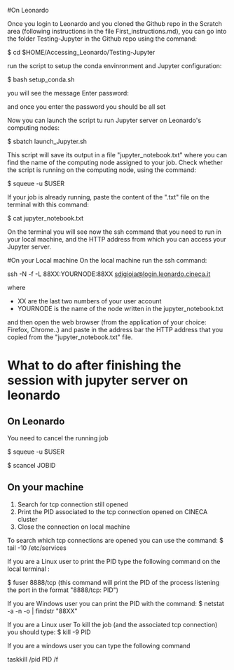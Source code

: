 #On Leonardo

Once you login to Leonardo and you cloned the Github repo in the Scratch area (following instructions in the file First_instructions.md), you can go into the folder Testing-Jupyter in the Github repo using the command:

$ cd $HOME/Accessing_Leonardo/Testing-Jupyter

run the script to setup the conda envinronment and Jupyter configuration:

$ bash setup_conda.sh

you will see the message 
Enter password:

and once you enter the password you should be all set

Now you can launch the script tu run Jupyter server on Leonardo's computing nodes:

$ sbatch launch_Jupyter.sh

This script will save its output in a file "jupyter_notebook.txt" where you can find the name of the computing node assigned to your job.
Check whether the script is running on the computing node, using the command:

$ squeue -u $USER

If your job is already running, paste the content of the ".txt" file on the terminal with this command:

$ cat jupyter_notebook.txt

On the terminal you will see now the ssh command that you need to run in your local machine,
and the HTTP address from which you can access your Jupyter server.


#On your Local machine
On the local machine run the ssh command:

ssh -N -f -L 88XX:YOURNODE:88XX sdigioia@login.leonardo.cineca.it

where 
- XX are the last two numbers of your user account 
- YOURNODE is the name of the node written in the jupyter_notebook.txt


and then open the web browser (from the application of your choice: Firefox, Chrome..) and paste in the address bar the HTTP address that you copied from the "jupyter_notebook.txt" file.

# What to do after finishing the session with jupyter server on leonardo

## On Leonardo
You need to cancel the running job

$ squeue -u $USER

$ scancel JOBID 

## On your machine


 1. Search for tcp connection still opened
 2. Print the PID associated to the tcp connection opened on CINECA cluster
 3. Close the connection on local machine

To search which tcp connections are opened you can use the command:
$ tail -10 /etc/services

If you are a Linux user to print the PID type the following command on the local terminal :

$ fuser 8888/tcp
(this command will print the PID of the process listening the port in the format "8888/tcp:   PID")

If you are Windows user you can print the PID with the command:
$ netstat -a -n -o | findstr "88XX"




If you are a Linux user To kill the job (and the associated tcp connection) you should type:
$ kill -9 PID

If you are a windows user you can type the following command

taskkill /pid PID /f



